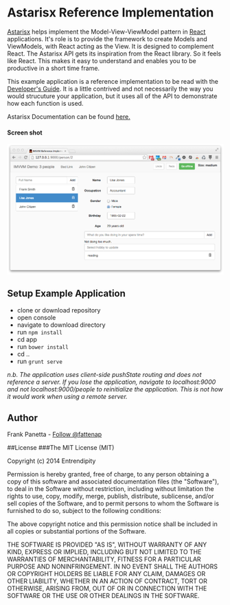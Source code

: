Astarisx Reference Implementation
=====

[Astarisx](https://github.com/entrendipity/astarisx) helps implement the Model-View-ViewModel pattern in [React](http://facebook.github.io/react/) applications. It's role is to provide the framework to create Models and ViewModels, with React acting as the View. It is designed to complement React. The Astarisx API gets its inspiration from the React library. So it feels like React. This makes it easy to understand and enables you to be productive in a short time frame.

This example application is a reference implementation to be read with the [Developer's Guide](https://github.com/entrendipity/astarisx/wiki/Developer's-Guide). It is a little contrived and not necessarily the way you would strucuture your application, but it uses all of the API to demonstrate how each function is used. 

Astarisx Documentation can be found [here.](https://github.com/entrendipity/astarisx/wiki)  
#### Screen shot
![Screen shot](/referenceImplementation/ScreenShot_Example.png?raw=true)

## Setup Example Application
* clone or download repository
* open console
* navigate to download directory
* run `npm install`
* cd app
* run `bower install`
* cd ..
* run `grunt serve`

_n.b. The application uses client-side pushState routing and does not reference a server. If you lose the application, navigate to localhost:9000 and not localhost:9000/people to reinitialize the application. This is not how it would work when using a remote server._

## Author
Frank Panetta  - [Follow @fattenap](https://twitter.com/intent/follow?screen_name=fattenap)

##License
###The MIT License (MIT)

Copyright (c) 2014 Entrendipity

Permission is hereby granted, free of charge, to any person obtaining a copy of this software and associated documentation files (the "Software"), to deal in the Software without restriction, including without limitation the rights to use, copy, modify, merge, publish, distribute, sublicense, and/or sell copies of the Software, and to permit persons to whom the Software is furnished to do so, subject to the following conditions:

The above copyright notice and this permission notice shall be included in all copies or substantial portions of the Software.

THE SOFTWARE IS PROVIDED "AS IS", WITHOUT WARRANTY OF ANY KIND, EXPRESS OR IMPLIED, INCLUDING BUT NOT LIMITED TO THE WARRANTIES OF MERCHANTABILITY, FITNESS FOR A PARTICULAR PURPOSE AND NONINFRINGEMENT. IN NO EVENT SHALL THE AUTHORS OR COPYRIGHT HOLDERS BE LIABLE FOR ANY CLAIM, DAMAGES OR OTHER LIABILITY, WHETHER IN AN ACTION OF CONTRACT, TORT OR OTHERWISE, ARISING FROM, OUT OF OR IN CONNECTION WITH THE SOFTWARE OR THE USE OR OTHER DEALINGS IN THE SOFTWARE.